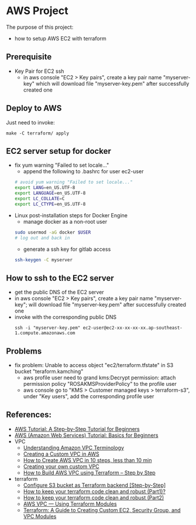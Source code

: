 # AWS Project

The purpose of this project:

* how to setup AWS EC2 with terraform

## Prerequisite

* Key Pair for EC2 ssh
    + in aws console "EC2 > Key pairs", create a key pair name "myserver-key" which will download file "myserver-key.pem" after successfully created one

## Deploy to AWS

Just need to invoke:
```
make -C terraform/ apply
```

## EC2 server setup for docker

* fix yum warning "Failed to set locale..."
    + append the following to .bashrc for user ec2-user
    ```bash
    # avoid yum warning "Failed to set locale..."
    export LANG=en_US.UTF-8
    export LANGUAGE=en_US.UTF-8
    export LC_COLLATE=C
    export LC_CTYPE=en_US.UTF-8
    ```
* Linux post-installation steps for Docker Engine
    + manage docker as a non-root user
    ```bash
    sudo usermod -aG docker $USER
    # log out and back in
    ```
    + generate a ssh key for gitlab access
    ```bash
    ssh-keygen -C myserver
    ```

## How to ssh to the EC2 server

* get the public DNS of the EC2 server
* in aws console "EC2 > Key pairs", create a key pair name "myserver-key"; will download file "myserver-key.pem" after successfully created one
* invoke with the corresponding public DNS
    ```
    ssh -i "myserver-key.pem" ec2-user@ec2-xx-xx-xx-xx.ap-southeast-1.compute.amazonaws.com
    ```

## Problems

* fix problem: Unable to access object "ec2/terraform.tfstate" in S3 bucket "teraform.kamching"
    + aws profile user need to grand kms:Decrypt permission: attach permission policy "ROSAKMSProviderPolicy" to the profile user
    + aws console go to "KMS > Customer managed keys > terraform-s3", under "Key users", add the corresponding profile user

## References:

* [AWS Tutorial: A Step-by-Step Tutorial for Beginners](https://www.simplilearn.com/tutorials/aws-tutorial)
* [AWS (Amazon Web Services) Tutorial: Basics for Beginners](https://www.guru99.com/aws-tutorial.html)
* VPC
    + [Understanding Amazon VPC Terminology](https://levelup.gitconnected.com/understanding-amazon-vpc-terminology-b3150bb6cde0)
    + [Creating a Custom VPC in AWS](https://levelup.gitconnected.com/creating-a-custom-vpc-in-aws-b4ea7bf4a71)
    + [How to Create AWS VPC in 10 steps, less than 10 min](https://varunmanik1.medium.com/how-to-create-aws-vpc-in-10-steps-less-than-5-min-a49ac12064aa)
    + [Creating your own custom VPC](https://www.javatpoint.com/creating-your-own-custom-vpc)
    + [How to Build AWS VPC using Terraform – Step by Step](https://spacelift.io/blog/terraform-aws-vpc)
* terraform
    + [Configure S3 bucket as Terraform backend [Step-by-Step]](https://www.golinuxcloud.com/configure-s3-bucket-as-terraform-backend/)
    + [How to keep your terraform code clean and robust (Part1)?](https://mohamed-dhaoui.medium.com/how-to-keep-your-terraform-code-clean-and-robust-part1-64e2c8034ace)
    + [How to keep your terraform code clean and robust (Part2)](https://mohamed-dhaoui.medium.com/how-to-keep-your-terraform-code-clean-and-robust-part2-e3d913de591c)
    + [AWS VPC — Using Terraform Modules](https://medium.com/cloud-native-daily/aws-vpc-using-terraform-modules-78d02005b745)
    + [Terraform: A Guide to Creating Custom EC2, Security Group, and VPC Modules](https://towardsaws.com/terraform-a-guide-to-creating-custom-ec2-security-group-and-vpc-modules-72e99a310a67)
